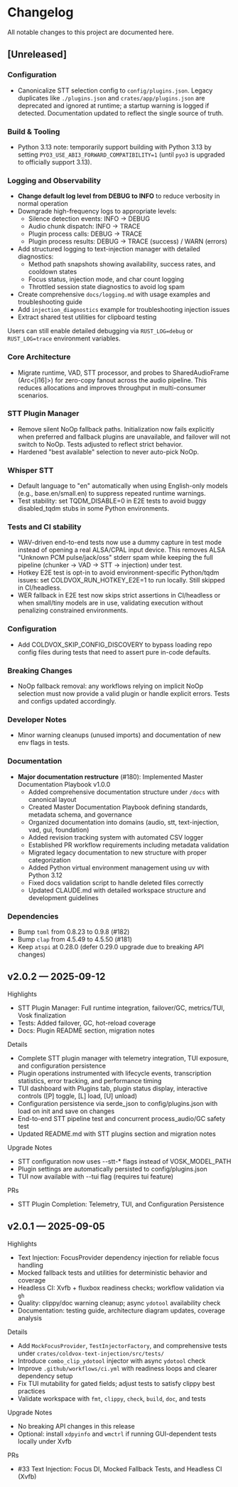 # Changelog

All notable changes to this project are documented here.

## [Unreleased]

### Configuration
- Canonicalize STT selection config to `config/plugins.json`. Legacy duplicates like `./plugins.json` and `crates/app/plugins.json` are deprecated and ignored at runtime; a startup warning is logged if detected. Documentation updated to reflect the single source of truth.

### Build & Tooling
- Python 3.13 note: temporarily support building with Python 3.13 by setting `PYO3_USE_ABI3_FORWARD_COMPATIBILITY=1` (until `pyo3` is upgraded to officially support 3.13).

### Logging and Observability
- **Change default log level from DEBUG to INFO** to reduce verbosity in normal operation
- Downgrade high-frequency logs to appropriate levels:
  - Silence detection events: INFO → DEBUG
  - Audio chunk dispatch: INFO → TRACE
  - Plugin process calls: DEBUG → TRACE
  - Plugin process results: DEBUG → TRACE (success) / WARN (errors)
- Add structured logging to text-injection manager with detailed diagnostics:
  - Method path snapshots showing availability, success rates, and cooldown states
  - Focus status, injection mode, and char count logging
  - Throttled session state diagnostics to avoid log spam
- Create comprehensive `docs/logging.md` with usage examples and troubleshooting guide
- Add `injection_diagnostics` example for troubleshooting injection issues
- Extract shared test utilities for clipboard testing

Users can still enable detailed debugging via `RUST_LOG=debug` or `RUST_LOG=trace` environment variables.

### Core Architecture
- Migrate runtime, VAD, STT processor, and probes to SharedAudioFrame (Arc<[i16]>) for zero-copy fanout across the audio pipeline. This reduces allocations and improves throughput in multi-consumer scenarios.

### STT Plugin Manager
- Remove silent NoOp fallback paths. Initialization now fails explicitly when preferred and fallback plugins are unavailable, and failover will not switch to NoOp. Tests adjusted to reflect strict behavior.
- Hardened "best available" selection to never auto-pick NoOp.

### Whisper STT
- Default language to "en" automatically when using English-only models (e.g., base.en/small.en) to suppress repeated runtime warnings.
- Test stability: set TQDM_DISABLE=0 in E2E tests to avoid buggy disabled_tqdm stubs in some Python environments.

### Tests and CI stability
- WAV-driven end-to-end tests now use a dummy capture in test mode instead of opening a real ALSA/CPAL input device. This removes ALSA "Unknown PCM pulse/jack/oss" stderr spam while keeping the full pipeline (chunker → VAD → STT → injection) under test.
- Hotkey E2E test is opt-in to avoid environment-specific Python/tqdm issues: set COLDVOX_RUN_HOTKEY_E2E=1 to run locally. Still skipped in CI/headless.
- WER fallback in E2E test now skips strict assertions in CI/headless or when small/tiny models are in use, validating execution without penalizing constrained environments.

### Configuration
- Add COLDVOX_SKIP_CONFIG_DISCOVERY to bypass loading repo config files during tests that need to assert pure in-code defaults.

### Breaking Changes
- NoOp fallback removal: any workflows relying on implicit NoOp selection must now provide a valid plugin or handle explicit errors. Tests and configs updated accordingly.

### Developer Notes
- Minor warning cleanups (unused imports) and documentation of new env flags in tests.

### Documentation
- **Major documentation restructure** (#180): Implemented Master Documentation Playbook v1.0.0
  - Added comprehensive documentation structure under `/docs` with canonical layout
  - Created Master Documentation Playbook defining standards, metadata schema, and governance
  - Organized documentation into domains (audio, stt, text-injection, vad, gui, foundation)
  - Added revision tracking system with automated CSV logger
  - Established PR workflow requirements including metadata validation
  - Migrated legacy documentation to new structure with proper categorization
  - Added Python virtual environment management using uv with Python 3.12
  - Fixed docs validation script to handle deleted files correctly
  - Updated CLAUDE.md with detailed workspace structure and development guidelines

### Dependencies
- Bump `toml` from 0.8.23 to 0.9.8 (#182)
- Bump `clap` from 4.5.49 to 4.5.50 (#181)
- Keep `atspi` at 0.28.0 (defer 0.29.0 upgrade due to breaking API changes)

## v2.0.2 — 2025-09-12

Highlights
- STT Plugin Manager: Full runtime integration, failover/GC, metrics/TUI, Vosk finalization
- Tests: Added failover, GC, hot-reload coverage
- Docs: Plugin README section, migration notes

Details
- Complete STT plugin manager with telemetry integration, TUI exposure, and configuration persistence
- Plugin operations instrumented with lifecycle events, transcription statistics, error tracking, and performance timing
- TUI dashboard with Plugins tab, plugin status display, interactive controls ([P] toggle, [L] load, [U] unload)
 - Configuration persistence via serde_json to config/plugins.json with load on init and save on changes
- End-to-end STT pipeline test and concurrent process_audio/GC safety test
- Updated README.md with STT plugins section and migration notes

Upgrade Notes
- STT configuration now uses --stt-* flags instead of VOSK_MODEL_PATH
- Plugin settings are automatically persisted to config/plugins.json
- TUI now available with --tui flag (requires tui feature)

PRs
- STT Plugin Completion: Telemetry, TUI, and Configuration Persistence

## v2.0.1 — 2025-09-05

Highlights
- Text Injection: FocusProvider dependency injection for reliable focus handling
- Mocked fallback tests and utilities for deterministic behavior and coverage
- Headless CI: Xvfb + fluxbox readiness checks; workflow validation via `gh`
- Quality: clippy/doc warning cleanup; async `ydotool` availability check
- Documentation: testing guide, architecture diagram updates, coverage analysis

Details
- Add `MockFocusProvider`, `TestInjectorFactory`, and comprehensive tests under `crates/coldvox-text-injection/src/tests/`
- Introduce `combo_clip_ydotool` injector with async `ydotool` check
- Improve `.github/workflows/ci.yml` with readiness loops and clearer dependency setup
- Fix TUI mutability for gated fields; adjust tests to satisfy clippy best practices
- Validate workspace with `fmt`, `clippy`, `check`, `build`, `doc`, and tests

Upgrade Notes
- No breaking API changes in this release
- Optional: install `xdpyinfo` and `wmctrl` if running GUI-dependent tests locally under Xvfb

PRs
- #33 Text Injection: Focus DI, Mocked Fallback Tests, and Headless CI (Xvfb)
